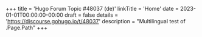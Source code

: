 +++
title = 'Hugo Forum Topic #48037 (de)'
linkTitle = 'Home'
date = 2023-01-01T00:00:00-00:00
draft = false
details = 'https://discourse.gohugo.io/t/48037'
description = "Multilingual test of .Page.Path"
+++
